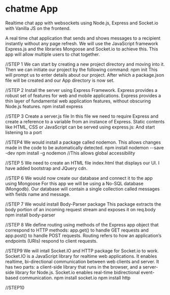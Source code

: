 # chatme App
Realtime chat app with websockets using Node.js, Express and Socket.io with Vanilla JS on the frontend. 

A real time chat application that sends and shows messages to a recipient instantly without any page refresh. 
We will use the JavaScript framework Express.js and the libraries Mongoose and Socket.io to achieve this.
This app will allow multiple users to chat together.

//STEP 1 
We can start by creating a new project directory and moving into it. 
Then we can initiate our project by the following command:
        npm init
This will prompt us to enter details about our project.
After which a package.json file will be created and our App directory is now set.

//STEP 2
Install the server using Express Framework.
Express  provides a robust set of features for web and mobile applications. 
Express provides a thin layer of fundamental web application features, without obscuring Node.js features.
        npm install express

//STEP 3
Create a server.js file 
In this file we need to require Express and create a reference to a variable from an instance of Express. 
Static contents like HTML, CSS or JavaScript can be served using express.js:
And start listening to a port

//STEP4
We would install a package called nodemon.
This allows changes made in the code to be automatically detected. 
        npm install nodemon --save -dev
        npm install -g nodemon //This allows global accessibility

//STEP 5
We need to create an HTML file index.html that displays our UI. 
I have added bootstrap and JQuery cdn.

//STEP 6
We would now create our database and connect it to the app using Mongoose
For this app we will be using a No-SQL database (Mongodb).
Our database will contain a single collection called messages with fields name and message.

//STEP 7
We would install Body-Parser package
This package extracts the body portion of an incoming request stream and exposes it on req.body
        npm install body-parser

//STEP 8
We define routing using methods of the Express app object that correspond to HTTP methods: 
app.get() to handle GET requests and app.post() to handle POST requests.
Routing refers to how an application’s endpoints (URIs) respond to client requests.

//STEP9
We will intall Socket.IO and HTTP package for Socket.io to work.
Socket.IO is a JavaScript library for realtime web applications. 
It enables realtime, bi-directional communication between web clients and server. 
It has two parts: a client-side library that runs in the browser, and a server-side library for Node.js. 
Socket.io enables real-time bidirectional event-based communication.
        npm install socket.io
        npm install http


//STEP10
